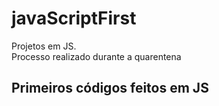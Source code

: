 # javaScriptFirst

Projetos em JS.     
Processo realizado durante a quarentena           
   
## Primeiros códigos feitos em JS        
<br> 
 
